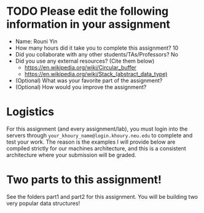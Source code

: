 # TODO Please edit the following information in your assignment

- Name: Rouni Yin
- How many hours did it take you to complete this assignment? 10
- Did you collaborate with any other students/TAs/Professors? No
- Did you use any external resources? (Cite them below)
  - https://en.wikipedia.org/wiki/Circular_buffer
  - https://en.wikipedia.org/wiki/Stack_(abstract_data_type)
- (Optional) What was your favorite part of the assignment?
- (Optional) How would you improve the assignment?

# Logistics

For this assignment (and every assignment/lab), you must login into the servers through `your_khoury_name@login.khoury.neu.edu` to complete and test your work. The reason is the examples I will provide below are compiled strictly for our machines architecture, and this is a consistent architecture where your submission will be graded.

# Two parts to this assignment!

See the folders part1 and part2 for this assignment. You will be building two very popular data structures!
